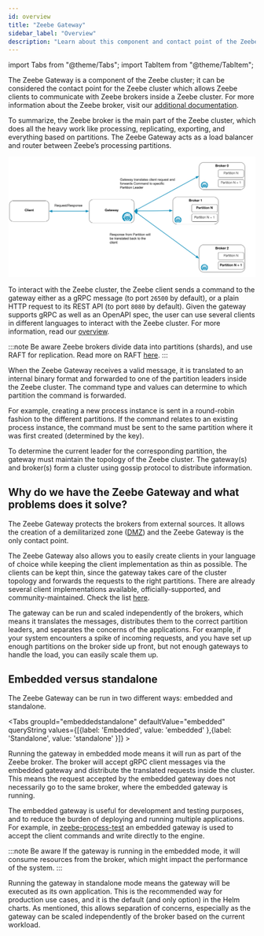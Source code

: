 ```yaml
---
id: overview
title: "Zeebe Gateway"
sidebar_label: "Overview"
description: "Learn about this component and contact point of the Zeebe cluster which allows Zeebe clients to communicate with Zeebe brokers inside a Zeebe cluster."
---
```


import Tabs from "@theme/Tabs";
import TabItem from "@theme/TabItem";

The Zeebe Gateway is a component of the Zeebe cluster; it can be considered the contact point for the Zeebe cluster which allows Zeebe clients to communicate with Zeebe brokers inside a Zeebe cluster. For more information about the Zeebe broker, visit our [additional documentation](../../../components/zeebe/technical-concepts/architecture.md#brokers).

To summarize, the Zeebe broker is the main part of the Zeebe cluster, which does all the heavy work like processing, replicating, exporting, and everything based on partitions. The Zeebe Gateway acts as a load balancer and router between Zeebe’s processing partitions.

![Zeebe gateway overview](assets/zeebe-gateway-overview.png)

To interact with the Zeebe cluster, the Zeebe client sends a command to the gateway either as a gRPC message (to port `26500` by default), or a plain HTTP request to its REST API (to port `8080` by default). Given the gateway supports gRPC as well as an OpenAPI spec, the user can use several clients in different languages to interact with the Zeebe cluster. For more information, read our [overview](../../../apis-tools/working-with-apis-tools.md).

:::note
Be aware Zeebe brokers divide data into partitions (shards), and use RAFT for replication. Read more on RAFT [here](../../../components/zeebe/technical-concepts/clustering.md#raft-consensus-and-replication-protocol).
:::

When the Zeebe Gateway receives a valid message, it is translated to an internal binary format and forwarded to one of the partition leaders inside the Zeebe cluster. The command type and values can determine to which partition the command is forwarded.

For example, creating a new process instance is sent in a round-robin fashion to the different partitions. If the command relates to an existing process instance, the command must be sent to the same partition where it was first created (determined by the key).

To determine the current leader for the corresponding partition, the gateway must maintain the topology of the Zeebe cluster. The gateway(s) and broker(s) form a cluster using gossip protocol to distribute information.

## Why do we have the Zeebe Gateway and what problems does it solve?

The Zeebe Gateway protects the brokers from external sources. It allows the creation of a demilitarized zone ([DMZ](<https://en.wikipedia.org/wiki/DMZ_(computing)>)) and the Zeebe Gateway is the only contact point.

The Zeebe Gateway also allows you to easily create clients in your language of choice while keeping the client implementation as thin as possible. The clients can be kept thin, since the gateway takes care of the cluster topology and forwards the requests to the right partitions. There are already several client implementations available, officially-supported, and community-maintained. Check the list [here](../../../apis-tools/working-with-apis-tools.md).

The gateway can be run and scaled independently of the brokers, which means it translates the messages, distributes them to the correct partition leaders, and separates the concerns of the applications. For example, if your system encounters a spike of incoming requests, and you have set up enough partitions on the broker side up front, but not enough gateways to handle the load, you can easily scale them up.

## Embedded versus standalone

The Zeebe Gateway can be run in two different ways: embedded and standalone.

<Tabs groupId="embeddedstandalone" defaultValue="embedded" queryString values={[{label: 'Embedded', value: 'embedded' },{label: 'Standalone', value: 'standalone' }]} >

<TabItem value="embedded">

Running the gateway in embedded mode means it will run as part of the Zeebe broker. The broker will accept gRPC client messages via the embedded gateway and distribute the translated requests inside the cluster. This means the request accepted by the embedded gateway does not necessarily go to the same broker, where the embedded gateway is running.

The embedded gateway is useful for development and testing purposes, and to reduce the burden of deploying and running multiple applications. For example, in [zeebe-process-test](https://github.com/camunda/camunda-process-test) an embedded gateway is used to accept the client commands and write directly to the engine.

:::note Be aware
If the gateway is running in the embedded mode, it will consume resources from the broker, which might impact the performance of the system.
:::

</TabItem>

<TabItem value="standalone">

Running the gateway in standalone mode means the gateway will be executed as its own application. This is the recommended way for production use cases, and it is the default (and only option) in the Helm charts. As mentioned, this allows separation of concerns, especially as the gateway can be scaled independently of the broker based on the current workload.

</TabItem>
</Tabs>
